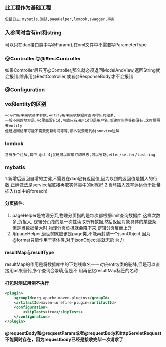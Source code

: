### 此工程作为基础工程
    包括日志,mybatis,测试,pageHelper,lombok,swagger,事务
### 入参同时含有int和string
可以只在dao接口类中写@Param(),在xml文件中不需要写ParameterType
### @Controller与@RestController
如果Controller层只写@Controller,那么就必须返回ModelAndView,返回String就会报错.除非用@RestController,或者@ResponseBody,才不会报错
### @Configuration

### vo和entity的区别
    vo专门用来接收请求参数,entity用来接收数据库查询得出的结果,
    一般不同的地方是,vo里面没有id,可能只有用户id但是用户名,创建时间等等都没有,这时候需要entity
    但是返回结果可能不需要更新时间等等,那么就要用到@jsonview注解
### lombok
    含有多个注解,其中,@slf4j就是可以直接打印日志,可以省略getter/setter/tostring
### mybatis
1.新增后返回自增的主键,不需要在dao层有返回值,因为取到的返回值是插入的行数,正确做法是service层直接再取实体类中的id就好
2.循环插入效率远远低于批量插入(sql中的foreach)
#### 分页插件:
1. pageHelper是物理分页,物理分页指的是每次都根据limit查询数据库,这样次数多,负担大,
逻辑分页指的是一次性读取所有数据,然后返回对象具体的某些条,但是当数据量大时,物理分页负担就会降下来,逻辑分页反而上升
2. 用pageHelper,返回的就应该是page类,不能再封装一个jsonObject,因为@format只能作用于实体类,对于jsonObject类就无能
为力
#### resultMap与resultType
resultMap的作用是将数据库中的下划线命名一一对应entity类的驼峰,但是可以直接用as来替代,多个查询会繁琐,但是不
用再记忆resultMap标签的名称
#### 打包时测试用例不执行
```xml
<plugin>
    <groupId>org.apache.maven.plugins</groupId>
    <artifactId>maven-surefire-plugin</artifactId>
    <configuration>
        <skipTests>true</skipTests>
    </configuration>
</plugin>   
```
#### @requestBody和@requestParam或者@requestBody和httpServletRequest不能同时存在，因为requestbody已经是接收完毕一次请求了